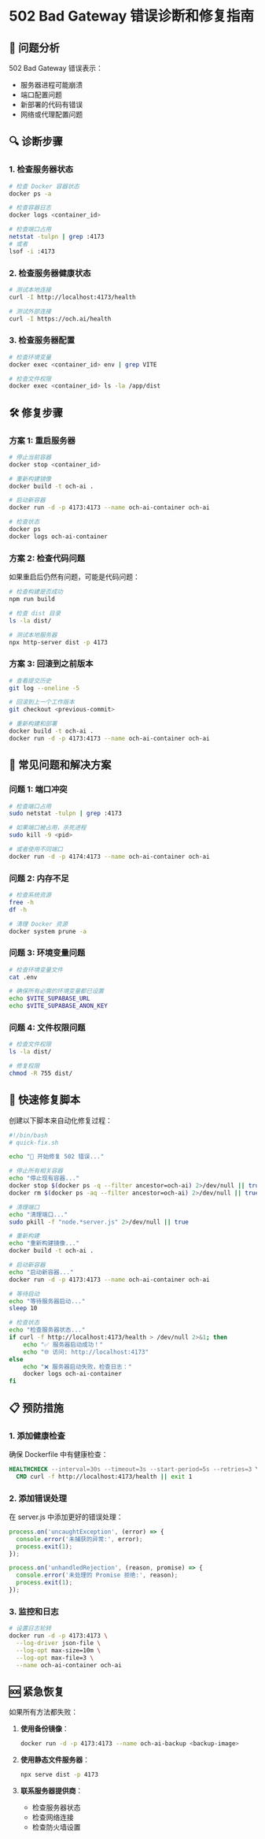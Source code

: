 # 502 Bad Gateway 错误诊断和修复指南

## 🚨 问题分析

502 Bad Gateway 错误表示：
- 服务器进程可能崩溃
- 端口配置问题
- 新部署的代码有错误
- 网络或代理配置问题

## 🔍 诊断步骤

### 1. 检查服务器状态

```bash
# 检查 Docker 容器状态
docker ps -a

# 检查容器日志
docker logs <container_id>

# 检查端口占用
netstat -tulpn | grep :4173
# 或者
lsof -i :4173
```

### 2. 检查服务器健康状态

```bash
# 测试本地连接
curl -I http://localhost:4173/health

# 测试外部连接
curl -I https://och.ai/health
```

### 3. 检查服务器配置

```bash
# 检查环境变量
docker exec <container_id> env | grep VITE

# 检查文件权限
docker exec <container_id> ls -la /app/dist
```

## 🛠️ 修复步骤

### 方案 1: 重启服务器

```bash
# 停止当前容器
docker stop <container_id>

# 重新构建镜像
docker build -t och-ai .

# 启动新容器
docker run -d -p 4173:4173 --name och-ai-container och-ai

# 检查状态
docker ps
docker logs och-ai-container
```

### 方案 2: 检查代码问题

如果重启后仍然有问题，可能是代码问题：

```bash
# 检查构建是否成功
npm run build

# 检查 dist 目录
ls -la dist/

# 测试本地服务器
npx http-server dist -p 4173
```

### 方案 3: 回滚到之前版本

```bash
# 查看提交历史
git log --oneline -5

# 回滚到上一个工作版本
git checkout <previous-commit>

# 重新构建和部署
docker build -t och-ai .
docker run -d -p 4173:4173 --name och-ai-container och-ai
```

## 🔧 常见问题和解决方案

### 问题 1: 端口冲突

```bash
# 检查端口占用
sudo netstat -tulpn | grep :4173

# 如果端口被占用，杀死进程
sudo kill -9 <pid>

# 或者使用不同端口
docker run -d -p 4174:4173 --name och-ai-container och-ai
```

### 问题 2: 内存不足

```bash
# 检查系统资源
free -h
df -h

# 清理 Docker 资源
docker system prune -a
```

### 问题 3: 环境变量问题

```bash
# 检查环境变量文件
cat .env

# 确保所有必需的环境变量都已设置
echo $VITE_SUPABASE_URL
echo $VITE_SUPABASE_ANON_KEY
```

### 问题 4: 文件权限问题

```bash
# 检查文件权限
ls -la dist/

# 修复权限
chmod -R 755 dist/
```

## 🚀 快速修复脚本

创建以下脚本来自动化修复过程：

```bash
#!/bin/bash
# quick-fix.sh

echo "🔧 开始修复 502 错误..."

# 停止所有相关容器
echo "停止现有容器..."
docker stop $(docker ps -q --filter ancestor=och-ai) 2>/dev/null || true
docker rm $(docker ps -aq --filter ancestor=och-ai) 2>/dev/null || true

# 清理端口
echo "清理端口..."
sudo pkill -f "node.*server.js" 2>/dev/null || true

# 重新构建
echo "重新构建镜像..."
docker build -t och-ai .

# 启动新容器
echo "启动新容器..."
docker run -d -p 4173:4173 --name och-ai-container och-ai

# 等待启动
echo "等待服务器启动..."
sleep 10

# 检查状态
echo "检查服务器状态..."
if curl -f http://localhost:4173/health > /dev/null 2>&1; then
    echo "✅ 服务器启动成功！"
    echo "🌐 访问: http://localhost:4173"
else
    echo "❌ 服务器启动失败，检查日志："
    docker logs och-ai-container
fi
```

## 📋 预防措施

### 1. 添加健康检查

确保 Dockerfile 中有健康检查：

```dockerfile
HEALTHCHECK --interval=30s --timeout=3s --start-period=5s --retries=3 \
  CMD curl -f http://localhost:4173/health || exit 1
```

### 2. 添加错误处理

在 server.js 中添加更好的错误处理：

```javascript
process.on('uncaughtException', (error) => {
  console.error('未捕获的异常:', error);
  process.exit(1);
});

process.on('unhandledRejection', (reason, promise) => {
  console.error('未处理的 Promise 拒绝:', reason);
  process.exit(1);
});
```

### 3. 监控和日志

```bash
# 设置日志轮转
docker run -d -p 4173:4173 \
  --log-driver json-file \
  --log-opt max-size=10m \
  --log-opt max-file=3 \
  --name och-ai-container och-ai
```

## 🆘 紧急恢复

如果所有方法都失败：

1. **使用备份镜像**：
   ```bash
   docker run -d -p 4173:4173 --name och-ai-backup <backup-image>
   ```

2. **使用静态文件服务器**：
   ```bash
   npx serve dist -p 4173
   ```

3. **联系服务器提供商**：
   - 检查服务器状态
   - 检查网络连接
   - 检查防火墙设置
